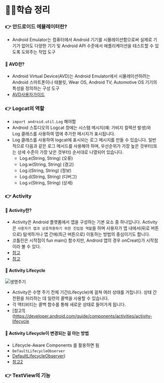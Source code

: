 # 🙋‍♂️학습 정리

### 👉 안드로이드 에뮬레이터란?
- Android Emulator는 컴퓨터에서 Android 기기를 시뮬레이션함으로써 실제로 기기가 없어도 다양한 기기 및 Android API 수준에서 애플리케이션을 테스트할 수 있도록 도와주는 작업 도구

#### 🔖 AVD란?
- Android Virtual Device(AVD)는 Android Emulator에서 시뮬레이션하려는 Android 스마트폰이나 태블릿, Wear OS, Android TV, Automotive OS 기기의 특성을 정의하는 구성 도구
- [AVD사용자가이드](https://developer.android.com/studio/run/managing-avds?hl=ko)

### 👉 Logcat의 역할
- `import android.util.Log` 해야함
- Android 스튜디오의 Logcat 창에는 시스템 메시지(예: 가비지 컬렉션 발생)와 Log 클래스를 사용하여 앱에 추가한 메시지가 표시됩니다.
- Log 클래스를 사용하여 logcat에 표시되는 로그 메시지를 만들 수 있습니다. 일반적으로 다음과 같은 로그 메서드를 사용해야 하며, 우선순위가 가장 높은 것부터(또는 상세 수준이 가장 낮은 것부터) 순서대로 나열되어 있습니다. 
  - Log.e(String, String) (오류)
  - Log.w(String, String) (경고)
  - Log.i(String, String) (정보)
  - Log.d(String, String) (디버그)
  - Log.v(String, String) (상세)

### 👉 Activity
#### 🔖 Activity란?
- Activity은 Android 플랫폼에서 앱을 구성하는 기본 요소 중 하나입니다. Activity은 `사용자가 앱과 상호작용하기 위한 진입점 역할`을 하며 사용자가 앱 내에서(뒤로 버튼으로) 탐색하거나 앱 간에(최근 버튼으로) 이동하는 방법의 중심이기도 합니다.
- 코틀린은 시작점이 fun main() 함수지만, Android 앱의 경우 onCreat()가 시작점이라 볼 수 있다.
- [참고](https://developer.android.com/guide/components/activities)
- [참고](https://developer.android.com/guide/components/activities/intro-activities)
#### 🔖 Activity Lifecycle
![생명주기](https://user-images.githubusercontent.com/95393311/153831069-a715ad2f-2ad5-4d18-9a3f-047792f67f24.JPG)
- Activity은 수명 주기 전체 기간(Lifecycle)에 걸쳐 여러 상태를 거칩니다. 상태 간 전환을 처리하는 데 일련의 콜백을 사용할 수 있습니다.
- 각 액티비티는 콜백 함수를 통해 새로운 상태로 들어가게 됩니다.
- [참고1](https://developer.android.com/guide/components/activities/activity-lifecycle
#### 🔖 Activity Lifecycle이 변경되는 걸 아는 방법
- Lifecycle-Aware Components 를 활용하면 됨
- `DefaultLifecycleObserver`
- [DefaultLifecycleObserver](https://developer.android.com/reference/androidx/lifecycle/DefaultLifecycleObserver))
- [참고2](https://developer.android.com/topic/libraries/architecture/lifecycle)

### 👉 TextView의 기능